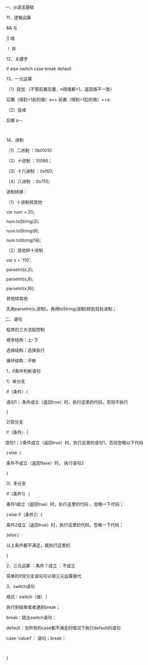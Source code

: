 一、js语法基础

​	11、逻辑运算   

​		&&    与

​		||     或

​		！      非

​	12、关键字

​		if     else  switch  case  break   default

​	13、一元运算

​		（1）自加  （不管前置后置，n得值都+1，返回值不一致） 

​			 后置（得到+1前的值）a++           		   前置（得到+1后的值）++a;

​		（2）自减           

​			后置 a--              

​			

​	14、进制

​		（1）二进制   ：0b01010

​		（2）十进制    ：10086；

​		（3）十六进制  ：0xf60;

​		（4）八进制     ：0o755;

​		进制转换：

​		（1）十进制转其他

​			var  num =  20;

​			num.toString(2);

​			num.toString(8);

​                        num.toString(16);

​		（2）其他转十进制

​			var  x = '110';

​			parseInt(x,2);

​			parseInt(x,8);

​			parseInt(x,16);

​		其他转其他

​			先用parseInt(x,进制)，再用toString(进制)转到目标进制；

二、语句

​	程序的三大流程控制

​		顺序结构：上-下

​		选择结构：选择执行

​		循环结构：不断

​	1、if条件判断语句

​		1）单分支

​		if（条件）{

​			语句1；   条件成立（返回true）时，执行这里的代码，否则不执行

​		}

​		2)双分支

​		if（条件）｛

​			语句1；//条件成立（返回true）时，执行这里的语句1，否则忽略以下代码

​		｝else ｛

​			条件不成立（返回flase）时，                         																																																							执行语句2

​                ｝

​		3）多分支

​		if（条件1）｛

​			条件1成立（返回true）时，执行这里的代码 ，忽略一下代码；

​		｝else  if（条件2）{

​			条件2成立（返回true）时，执行这里的代码，忽略一下代码；

​		}else｛

​			以上条件都不满足，就执行这里的

​		｝

​	2、三元运算 ：条件？成立 ：不成立   

​		简单的if双分支语句可以用三元运算替代

​	3、switch语句

​		格式：switch（值）｛

​			执行到结束或者遇到break；

​			break：跳出switch语句；

​			default：当所有的case都不满足的情况下执行default的语句

​			case  'value1'： 语句；break；

​			

​		｝

​		